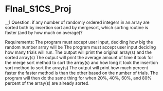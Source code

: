 # FInal_S1CS_Proj
__1 Question:  if any number of randomly ordered integers in an array are sorted both by insertion sort and by mergesort, which sorting routine is faster (and by how much on average)?

Requirements:
The program must accept user input, deciding how big the random number array will be
The program must accept user input deciding how many trials will run.
The output will print the original array(s) and the sorted array(s)
The output will print the average amount of time it took for the merge sort method to sort the array(s) and how long it took the insertion sort method to sort the array(s)
The output will print how much percent faster the faster method is than the other based on the number of trials.
The program will then do the same thing for when 20%, 40%, 60%, and 80% percent of the array(s) are already sorted.
